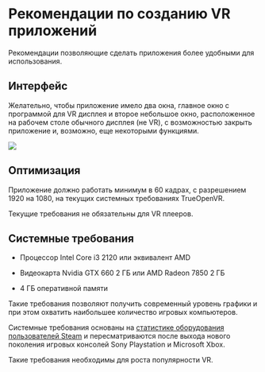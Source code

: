 ﻿# Рекомендации по созданию VR приложений
Рекомендации позволяющие сделать приложения более удобными для использования.

## Интерфейс
Желательно, чтобы приложение имело два окна, главное окно с программой для VR дисплея и второе небольшое окно, расположенное на рабочем столе обычного дисплея (не VR), с возможностью закрыть приложение и, возможно, еще некоторыми функциями.

![](https://user-images.githubusercontent.com/9499881/27838382-5d76aadc-60fb-11e7-9a1c-a312f2dddccc.png)

## Оптимизация
Приложение должно работать минимум в 60 кадрах, с разрешением 1920 на 1080, на текущих системных требованиях TrueOpenVR.


Текущие требования не обязательны для VR плееров.

## Системные требования
* Процессор Intel Core i3 2120 или эквивалент AMD

* Видеокарта Nvidia GTX 660 2 ГБ или AMD Radeon 7850 2 ГБ 

* 4 ГБ оперативной памяти

Такие требования позволяют получить современный уровень графики и при этом охватить наибольшее количество игровых компьютеров. 


Системные требования основаны на [статистике оборудования пользователей Steam](https://store.steampowered.com/hwsurvey) и пересматриваются после выхода нового поколения игровых консолей Sony Playstation и Microsoft Xbox.


Такие требования необходимы для роста популярности VR.